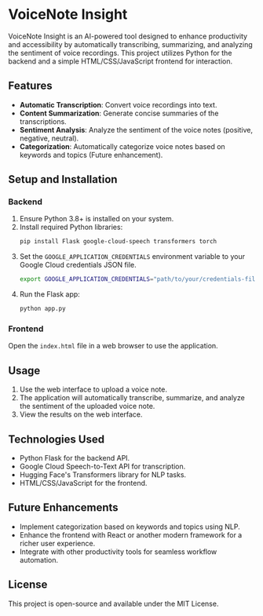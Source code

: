 
# VoiceNote Insight

VoiceNote Insight is an AI-powered tool designed to enhance productivity and accessibility by automatically transcribing, summarizing, and analyzing the sentiment of voice recordings. This project utilizes Python for the backend and a simple HTML/CSS/JavaScript frontend for interaction.

## Features

- **Automatic Transcription**: Convert voice recordings into text.
- **Content Summarization**: Generate concise summaries of the transcriptions.
- **Sentiment Analysis**: Analyze the sentiment of the voice notes (positive, negative, neutral).
- **Categorization**: Automatically categorize voice notes based on keywords and topics (Future enhancement).

## Setup and Installation

### Backend

1. Ensure Python 3.8+ is installed on your system.
2. Install required Python libraries:
    ```bash
    pip install Flask google-cloud-speech transformers torch
    ```
3. Set the `GOOGLE_APPLICATION_CREDENTIALS` environment variable to your Google Cloud credentials JSON file.
    ```bash
    export GOOGLE_APPLICATION_CREDENTIALS="path/to/your/credentials-file.json"
    ```
4. Run the Flask app:
    ```bash
    python app.py
    ```

### Frontend

Open the `index.html` file in a web browser to use the application.

## Usage

1. Use the web interface to upload a voice note.
2. The application will automatically transcribe, summarize, and analyze the sentiment of the uploaded voice note.
3. View the results on the web interface.

## Technologies Used

- Python Flask for the backend API.
- Google Cloud Speech-to-Text API for transcription.
- Hugging Face's Transformers library for NLP tasks.
- HTML/CSS/JavaScript for the frontend.

## Future Enhancements

- Implement categorization based on keywords and topics using NLP.
- Enhance the frontend with React or another modern framework for a richer user experience.
- Integrate with other productivity tools for seamless workflow automation.

## License

This project is open-source and available under the MIT License.
